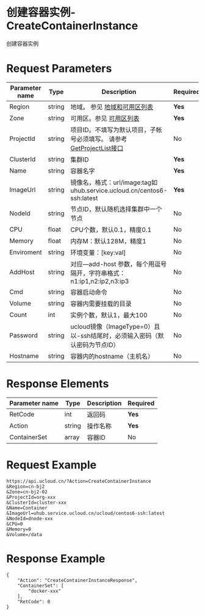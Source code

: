 # 创建容器实例-CreateContainerInstance

创建容器实例

# Request Parameters
|Parameter name|Type|Description|Required|
|---|---|---|---|
|Region|string|地域。 参见 [地域和可用区列表](api/summary/regionlist)|**Yes**|
|Zone|string|可用区。参见 [可用区列表](api/summary/regionlist)|**Yes**|
|ProjectId|string|项目ID。不填写为默认项目，子帐号必须填写。 请参考[GetProjectList接口](api/summary/get_project_list)|No|
|ClusterId|string|集群ID|**Yes**|
|Name|string|容器名字|**Yes**|
|ImageUrl|string|镜像名，格式：url/image:tag如uhub.service.ucloud.cn/centos6-ssh:latest|**Yes**|
|NodeId|string|节点ID，默认随机选择集群中一个节点|No|
|CPU|float|CPU个数，默认0.1，精度0.1|No|
|Memory|float|内存M：默认128M，精度1|No|
|Enviroment|string|环境变量：[key:val]|No|
|AddHost|string|对应—add-host 参数，每个用逗号隔开，字符串格式：n1:ip1,n2:ip2,n3:ip3|No|
|Cmd|string|容器启动命令|No|
|Volume|string|容器内需要挂载的目录|No|
|Count|int|实例个数，默认1，最大100|No|
|Password|string|ucloud镜像（ImageType=0）且以-ssh结尾时，必须输入密码（默认密码为节点ID）|No|
|Hostname|string|容器内的hostname（主机名）|No|

# Response Elements
|Parameter name|Type|Description|Required|
|---|---|---|---|
|RetCode|int|返回码|**Yes**|
|Action|string|操作名称|**Yes**|
|ContainerSet|array|容器ID|No|

# Request Example
```
https://api.ucloud.cn/?Action=CreateContainerInstance
&Region=cn-bj2
&Zone=cn-bj2-02
&ProjectId=org-xxx
&ClusterId=cluster-xxx
&Name=Container
&ImageUrl=uhub.service.ucloud.cn/ucloud/centos6-ssh:latest
&NodeId=dnode-xxx
&CPU=0
&Memory=0
&Volume=/data
```

# Response Example
```
{
    "Action": "CreateContainerInstanceResponse", 
    "ContainerSet": [
        "docker-xxx"
    ], 
    "RetCode": 0
}
```

